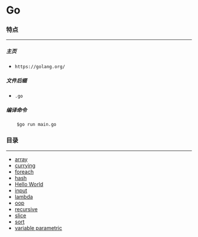 Go
===

### 特点
---
##### 主页
* `https://golang.org/`

##### 文件后缀
* `.go`

##### 编译命令
```
	$go run main.go
```

### 目录
---
* [array](https://github.com/PFei-He/Language-Study-Note/tree/master/Go/array)
* [currying](https://github.com/PFei-He/Language-Study-Note/tree/master/Go/currying)
* [foreach](https://github.com/PFei-He/Language-Study-Note/tree/master/Go/foreach)
* [hash](https://github.com/PFei-He/Language-Study-Note/tree/master/Go/hash%20-%20map)
* [Hello World](https://github.com/PFei-He/Language-Study-Note/tree/master/Go/Hello%20World)
* [input](https://github.com/PFei-He/Language-Study-Note/tree/master/Go/input)
* [lambda](https://github.com/PFei-He/Language-Study-Note/tree/master/Go/lambda%20-%20functional%20literal)
* [oop](https://github.com/PFei-He/Language-Study-Note/tree/master/Go/oop)
* [recursive](https://github.com/PFei-He/Language-Study-Note/tree/master/Go/recursive%20algorithm)
* [slice](https://github.com/PFei-He/Language-Study-Note/tree/master/Go/slice)
* [sort](https://github.com/PFei-He/Language-Study-Note/tree/master/Go/sort)
* [variable parametric](https://github.com/PFei-He/Language-Study-Note/tree/master/Go/variable%20parametric)
